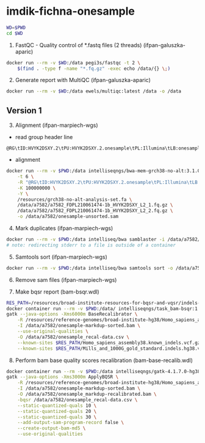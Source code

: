 # imdik-fichna-onesample

```bash
WD=$PWD
cd $WD
```

1. FastQC - Quality control of \*.fastq files (2 threads) (ifpan-galuszka-aparic)
```bash
docker run --rm -v $WD:/data pegi3s/fastqc -t 2 \
    $(find . -type f -name "*.fq.gz" -exec echo /data/{} \;)
```

2. Generate report with MultiQC (ifpan-galuszka-aparic)
```bash
docker run --rm -v $WD:/data ewels/multiqc:latest /data -o /data
```

## Version 1

3. Alignment (ifpan-marpiech-wgs)
  * read group header line
```
@RG\tID:HVYK2DSXY.2\tPU:HVYK2DSXY.2.onesample\tPL:Illumina\tLB:onesample.library\tSM:onesample
```
  * alignment
```bash
docker run --rm -v $PWD:/data intelliseqngs/bwa-mem-grch38-no-alt:3.1.0 bwa mem \
	-t 6 \
	-R "@RG\tID:HVYK2DSXY.2\tPU:HVYK2DSXY.2.onesample\tPL:Illumina\tLB:onesample.library\tSM:onesample" \
	-K 100000000 \
	-Y \
	/resources/grch38-no-alt-analysis-set.fa \
	/data/a7582/a7582_FDPL210061474-1b_HVYK2DSXY_L2_1.fq.gz \
	/data/a7582/a7582_FDPL210061474-1b_HVYK2DSXY_L2_2.fq.gz \
	-o /data/a7582/onesample-unsorted.sam
```

4. Mark duplicates (ifpan-marpiech-wgs)
```bash
docker run --rm -v $PWD:/data intelliseq/bwa samblaster -i /data/a7582/onesample-unsorted.sam -o /data/a7582/onesample-markdup.sam 2> a7582/onesample-bwa-samblaster-stderr.log
# note: redirecting stderr to a file is outside of a container
```

5. Samtools sort (ifpan-marpiech-wgs)
```bash
docker run --rm -v $PWD:/data intelliseq/bwa samtools sort -o /data/a7582/onesample-markdup-sorted.bam -@ 6 /data/a7582/onesample-markdup.sam
```

6. Remove sam files (ifpan-marpiech-wgs)

7. Make bqsr report (bam-bsqr.wdl)
```bash
RES_PATH=/resources/broad-institute-resources-for-bqsr-and-vqsr/indels-known-sites/ &&
docker container run --rm -v $PWD:/data/ intelliseqngs/task_bam-bsqr:1.1.0 \
gatk --java-options -Xms6000m BaseRecalibrator \
	-R /resources/reference-genomes/broad-institute-hg38/Homo_sapiens_assembly38.fa \
	-I /data/a7582/onesample-markdup-sorted.bam \
	--use-original-qualities \
	-O /data/a7582/onesample_recal-data.csv \
	--known-sites $RES_PATH/Homo_sapiens_assembly38.known_indels.vcf.gz \
	--known-sites $RES_PATH/Mills_and_1000G_gold_standard.indels.hg38.vcf.gz
```

8. Perform bam base quality scores recalibration (bam-base-recalib.wdl)
```bash
docker container run --rm -v $PWD:/data intelliseqngs/gatk-4.1.7.0-hg38:1.0.1 \
gatk --java-options -Xms3000m ApplyBQSR \
	-R /resources/reference-genomes/broad-institute-hg38/Homo_sapiens_assembly38.fa \
	-I /data/a7582/onesample-markdup-sorted.bam \
	-O /data/a7582/onesample_markdup-recalibrated.bam \
	-bqsr /data/a7582/onesample_recal-data.csv \
	--static-quantized-quals 10 \
	--static-quantized-quals 20 \
	--static-quantized-quals 30 \
	--add-output-sam-program-record false \
	--create-output-bam-md5 \
	--use-original-qualities
```
